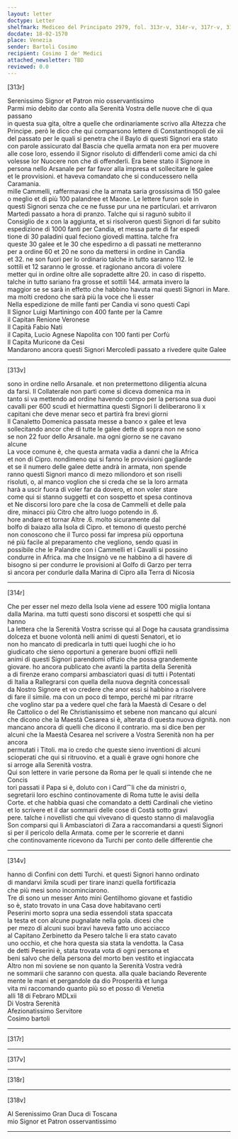 ```yaml
---
layout: letter
doctype: Letter
shelfmark: Mediceo del Principato 2979, fol. 313r-v, 314r-v, 317r-v, 318r-v
docdate: 18-02-1570
place: Venezia
sender: Bartoli Cosimo
recipient: Cosimo I de' Medici
attached_newsletter: TBD
reviewed: 0.0
---
```


[313r]  
  
  
Serenissimo Signor et Patron mio osservantissimo  
Parmi mio debito dar conto alla Serenità Vostra delle nuove che di qua passano  
in questa sua gita, oltre a quelle che ordinariamente scrivo alla Altezza che  
Principe. però le dico che qui comparsono lettere di Constantinopoli de xii  
del passato per le quali si penetra che il Baylo di questi Signori era stato  
con parole assicurato dal Bascia che quella armata non era per muovere  
alle cose loro, essendo il Signor risoluto di diffenderli come amici da chi  
volesse lor Nuocere non che di offenderli. Era bene stato il Signore in  
persona nello Arsanale per far favor alla impresa et sollecitare le galee  
et le provvisioni. et haveva comandato che si conducessero nella Caramania.  
mille Cammelli, raffermavasi che la armata saria grossissima di 150 galee  
o meglio et di più 100 palandree et Maone. Le lettere furon sole in  
questi Signori senza che ce ne fusse pur una ne particulari. et arrivaron  
Martedì passato a hora di pranzo. Talche qui si ragunò subito il  
Consiglio de x con la aggiunta, et si risolveron questi Signori di far subito  
espedizione di 1000 fanti per Candia, et messa parte di far espedi  
tione di 30 paladini qual feciono giovedì mattina. talche fra  
queste 30 galee et le 30 che espedirno a dì passati ne metteranno  
per a ordine 60 et 20 ne sono da mettersi in ordine in Candia  
et 32. ne son fuori per lo ordinario talche in tutto saranno 112. le  
sottili et 12 saranno le grosse. et ragionano ancora di volere  
metter qui in ordine oltre alle sopradette altre 20. in caso di rispetto.  
talche in tutto sariano fra grosse et sottili 144. armata invero la  
maggior se se sarà in effetto che habbino havuta mai questi Signori in Mare.  
ma molti credono che sarà più la voce che li esser  
Nella espedizione de mille fanti per Candia vi sono questi Capi  
Il Signor Luigi Martiningo con 400 fante per la Camre  
il Capitan Renione Veronese  
Il Capità Fabio Nati  
il Capita, Lucio Agnese Napolita con 100 fanti per Corfù  
Il Capita Muricone da Cesi  
Mandarono ancora questi Signori Mercoledì passato a rivedere quite Galee  
  
---  

[313v]  
  
  
sono in ordine nello Arsanale. et non pretermettono diligentia alcuna  
da farsi. Il Collaterale non partì come si diceva domenica ma in  
tanto si va mettendo ad ordine havendo compo per la persona sua duoi  
cavalli per 600 scudi et hiermattina questi Signori li deliberarono li x  
capitani che deve menar seco et partirà fra brevi giorni  
Il Canaletto Domenica passata messe a banco x galee et leva  
sollecitando ancor che di tutte le galee dette di sopra non ne sono  
se non 22 fuor dello Arsanale. ma ogni giorno se ne cavano  
alcune  
La voce comune è, che questa armata vadia a danni che la Africa  
et non di Cipro. nondimeno qui si fanno le provvisioni gagliarde  
et se il numero delle galee dette andrà in armata, non spende  
ranno questi Signori manco di mezo miliondoro et son riselli  
risoluti, o, al manco voglion che si creda che se la loro armata  
harà a uscir fuora di voler far da dovero, et non voler stare  
come qui si stanno suggetti et con sospetto et spesa continova  
et Ne discorsi loro pare che la cosa de Cammelli et delle pala  
dire, minacci più Citro che altro luogo potendo in .6.  
hore andare et tornar Altre .6. molto sicuramente dal  
bolfo di baiazo alla Isola di Cipro. et temono di questo perché  
non conoscono che il Turco possi far impresa più opportuna  
né più facile al preparamento che vegliono, sendo quasi in  
possibile che le Palandre con i Cammelli et i Cavalli si possino  
condurre in Africa. ma che Insignò ve ne habbino a di havere di  
bisogno si per condurre le provisioni al Golfo di Garzo per terra  
sì ancora per condurle dalla Marina di Cipro alla Terra di Nicosia  
  
---  

[314r]  
  
  
Che per esser nel mezo della Isola viene ad essere 100 miglia lontana  
dalla Marina. ma tutti questi sono discorsi et sospetti che qui si  
hanno  
La lettera che la Serenità Vostra scrisse qui al Doge ha causata grandissima  
dolceza et buone volontà nelli animi di questi Senatori, et io  
non ho mancato di predicarla in tutti quei luoghi che io ho  
giudicato che sieno opportuni a generare buoni offizii nelli  
animi di questi Signori parendomi offizio che possa grandemente  
giovare. ho ancora publicato che avanti la partita della Serenità  
a di firenze erano comparsi ambasciatori quasi di tutti i Potentati  
di Italia a Rallegrarsi con quella della nuova degnità concessali  
da Nostro Signore et vo credere che anor essi si habbino a risolvere  
di fare il simile. ma con un poco di tempo, perché mi par ritrarre  
che voglino star pa a vedere quel che farà la Maestà di Cesare o del  
Re Cattolico o del Re Christianissimo et sebene non mancano qui alcuni  
che dicono che la Maestà Cesarea si è, alterata di questa nuova dignità. non  
mancano ancora di quelli che dicono il contrario. ma si dice ben per  
alcuni che la Maestà Cesarea nel scrivere a Vostra Serenità non ha per ancora  
permutati i Titoli. ma io credo che queste sieno inventioni di alcuni  
scioperati che qui si ritruovino. et a quali è grave ogni honore che  
si arroge alla Serenità vostra.  
Qui son lettere in varie persone da Roma per le quali si intende che ne Concis  
tori passati il Papa si è, doluto con i Card⁀li che da ministri o,  
segretarii loro eschino continovamente di Roma tutte le avisi della  
Corte. et che habbia quasi che comandato a detti Cardinali che vietino  
et lo scrivere et il dar sommarii delle cose di Costà sotto gravi  
pere. talche i novellisti che qui vivevano di questo stanno di malavoglia  
Son comparsi qui li Ambasciatori di Zara a raccomandarsi a questi Signori  
sì per il pericolo della Armata. come per le scorrerie et danni  
che continovamente ricevono da Turchi per conto delle differentie che  
  
---  

[314v]  
  
  
hanno di Confini con detti Turchi. et questi Signori hanno ordinato  
di mandarvi x̅mila scudi per tirare inanzi quella fortificazia  
che più mesi sono incominciarono.  
Tre dì sono un messer Anto mini Gentilhomo giovane et fastidio  
so è, stato trovato in una Casa dove habitavano certi  
Peserini morto sopra una sedia essendoli stata spaccata  
la testa et con alcune pugnalate nella gola. dicesi che  
per mezo di alcuni suoi bravi haveva fatto uno acciacco  
al Capitano Zerbinetto da Pesero talche li era stato cavato  
uno occhio, et che hora questa sia stata la vendotta. la Casa  
de detti Peserini è, stata trovata vota di ogni persona et  
beni salvo che della persona del morto ben vestito et ingiaccata  
Altro non mi soviene se non quanto la Serenità Vostra vedrà  
ne sommarii che saranno con questa. alla quale baciando Reverente  
mente le mani et pergandole da dio Prosperità et lunga  
vita mi raccomando quanto più so et posso di Venetia  
alli 18 di Febraro MDLxii  
Di Vostra Serenità  
Afezionatissimo Servitore  
Cosimo bartoli  
  
---  

[317r]  
  
  
  
---  

[317v]  
  
  
  
---  

[318r]  
  
  
  
---  

[318v]  
  
  
Al Serenissimo Gran Duca di Toscana  
mio Signor et Patron osservantissimo  
  
---  

